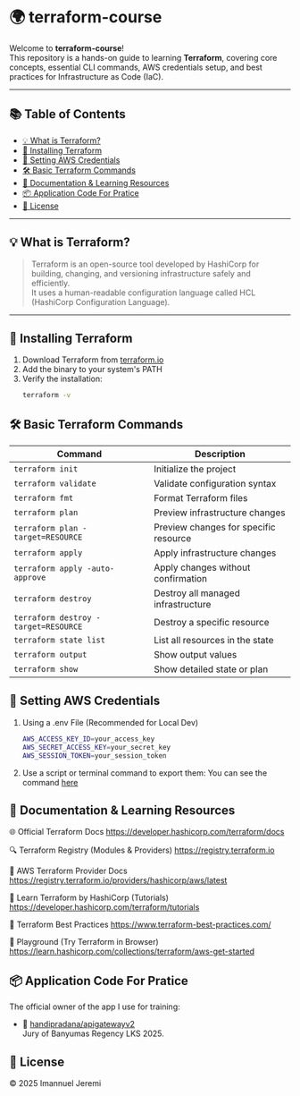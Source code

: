# 🌍 terraform-course

Welcome to **terraform-course**!  
This repository is a hands-on guide to learning **Terraform**, covering core concepts, essential CLI commands, AWS credentials setup, and best practices for Infrastructure as Code (IaC).

---

## 📚 Table of Contents

- [💡 What is Terraform?](#-what-is-terraform)
- [🚀 Installing Terraform](#-installing-terraform)
- [🔐 Setting AWS Credentials](#-setting-aws-credentials)
- [🛠️ Basic Terraform Commands](#️-basic-terraform-commands)
- [📄 Documentation & Learning Resources](#-documentation--learning-resources)
- [📦 Application Code For Pratice](#-sample-terraform-projects)
- [📝 License](#-license)

---

## 💡 What is Terraform?

> Terraform is an open-source tool developed by HashiCorp for building, changing, and versioning infrastructure safely and efficiently.  
> It uses a human-readable configuration language called HCL (HashiCorp Configuration Language).

---

## 🚀 Installing Terraform

1. Download Terraform from [terraform.io](https://www.terraform.io/downloads.html)
2. Add the binary to your system's PATH
3. Verify the installation:
   ```bash
   terraform -v

## 🛠️ Basic Terraform Commands

| Command                                      | Description                              |
|---------------------------------------------|------------------------------------------|
| `terraform init`                            | Initialize the project                   |
| `terraform validate`                        | Validate configuration syntax            |
| `terraform fmt`                             | Format Terraform files                   |
| `terraform plan`                            | Preview infrastructure changes           |
| `terraform plan -target=RESOURCE`           | Preview changes for specific resource    |
| `terraform apply`                           | Apply infrastructure changes             |
| `terraform apply -auto-approve`             | Apply changes without confirmation       |
| `terraform destroy`                         | Destroy all managed infrastructure       |
| `terraform destroy -target=RESOURCE`        | Destroy a specific resource              |
| `terraform state list`                      | List all resources in the state          |
| `terraform output`                          | Show output values                       |
| `terraform show`                            | Show detailed state or plan              |


## 🔐 Setting AWS Credentials

1. Using a .env File (Recommended for Local Dev)
   ```bash
   AWS_ACCESS_KEY_ID=your_access_key
   AWS_SECRET_ACCESS_KEY=your_secret_key
   AWS_SESSION_TOKEN=your_session_token 
2. Use a script or terminal command to export them:
   You can see the command [here](https://github.com/jeremiahjirey/terraform-training/blob/main/credentials)



## 📄 Documentation & Learning Resources
🌐 Official Terraform Docs
https://developer.hashicorp.com/terraform/docs

🔍 Terraform Registry (Modules & Providers)
https://registry.terraform.io

🧱 AWS Terraform Provider Docs
https://registry.terraform.io/providers/hashicorp/aws/latest

📘 Learn Terraform by HashiCorp (Tutorials)
https://developer.hashicorp.com/terraform/tutorials

🎯 Terraform Best Practices
https://www.terraform-best-practices.com/

🧪 Playground (Try Terraform in Browser)
https://learn.hashicorp.com/collections/terraform/aws-get-started

## 📦 Application Code For Pratice
The official owner of the app I use for training:

- 🔗 [handipradana/apigatewayv2](https://github.com/handipradana/apigatewayv2)  
  Jury of Banyumas Regency LKS 2025.

## 📝 License
© 2025 Imannuel Jeremi

